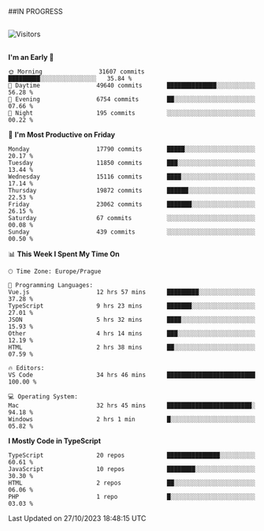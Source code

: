 ##IN PROGRESS
##
![Visitors](https://komarev.com/ghpvc/?username=petrbui&style=for-the-badge&label=Visitors+👀)



##
<!--
[![My GitHub stats](https://github-readme-stats.vercel.app/api?username=petrbui&theme=github_dark)](https://github.com/anuraghazra/github-readme-stats)

[![My wakatime stats](https://github-readme-stats.vercel.app/api/wakatime?username=petrbui&theme=github_dark)](https://github.com/anuraghazra/github-readme-stats)
-->
<!--START_SECTION:waka-->
**I'm an Early 🐤** 

```text
🌞 Morning                31607 commits       █████████░░░░░░░░░░░░░░░░   35.84 % 
🌆 Daytime                49640 commits       ██████████████░░░░░░░░░░░   56.28 % 
🌃 Evening                6754 commits        ██░░░░░░░░░░░░░░░░░░░░░░░   07.66 % 
🌙 Night                  195 commits         ░░░░░░░░░░░░░░░░░░░░░░░░░   00.22 % 
```
📅 **I'm Most Productive on Friday** 

```text
Monday                   17790 commits       █████░░░░░░░░░░░░░░░░░░░░   20.17 % 
Tuesday                  11850 commits       ███░░░░░░░░░░░░░░░░░░░░░░   13.44 % 
Wednesday                15116 commits       ████░░░░░░░░░░░░░░░░░░░░░   17.14 % 
Thursday                 19872 commits       ██████░░░░░░░░░░░░░░░░░░░   22.53 % 
Friday                   23062 commits       ███████░░░░░░░░░░░░░░░░░░   26.15 % 
Saturday                 67 commits          ░░░░░░░░░░░░░░░░░░░░░░░░░   00.08 % 
Sunday                   439 commits         ░░░░░░░░░░░░░░░░░░░░░░░░░   00.50 % 
```


📊 **This Week I Spent My Time On** 

```text
🕑︎ Time Zone: Europe/Prague

💬 Programming Languages: 
Vue.js                   12 hrs 57 mins      █████████░░░░░░░░░░░░░░░░   37.28 % 
TypeScript               9 hrs 23 mins       ███████░░░░░░░░░░░░░░░░░░   27.01 % 
JSON                     5 hrs 32 mins       ████░░░░░░░░░░░░░░░░░░░░░   15.93 % 
Other                    4 hrs 14 mins       ███░░░░░░░░░░░░░░░░░░░░░░   12.19 % 
HTML                     2 hrs 38 mins       ██░░░░░░░░░░░░░░░░░░░░░░░   07.59 % 

🔥 Editors: 
VS Code                  34 hrs 46 mins      █████████████████████████   100.00 % 

💻 Operating System: 
Mac                      32 hrs 45 mins      ████████████████████████░   94.18 % 
Windows                  2 hrs 1 min         █░░░░░░░░░░░░░░░░░░░░░░░░   05.82 % 
```

**I Mostly Code in TypeScript** 

```text
TypeScript               20 repos            ███████████████░░░░░░░░░░   60.61 % 
JavaScript               10 repos            ████████░░░░░░░░░░░░░░░░░   30.30 % 
HTML                     2 repos             ██░░░░░░░░░░░░░░░░░░░░░░░   06.06 % 
PHP                      1 repo              █░░░░░░░░░░░░░░░░░░░░░░░░   03.03 % 
```




 Last Updated on 27/10/2023 18:48:15 UTC
<!--END_SECTION:waka-->
